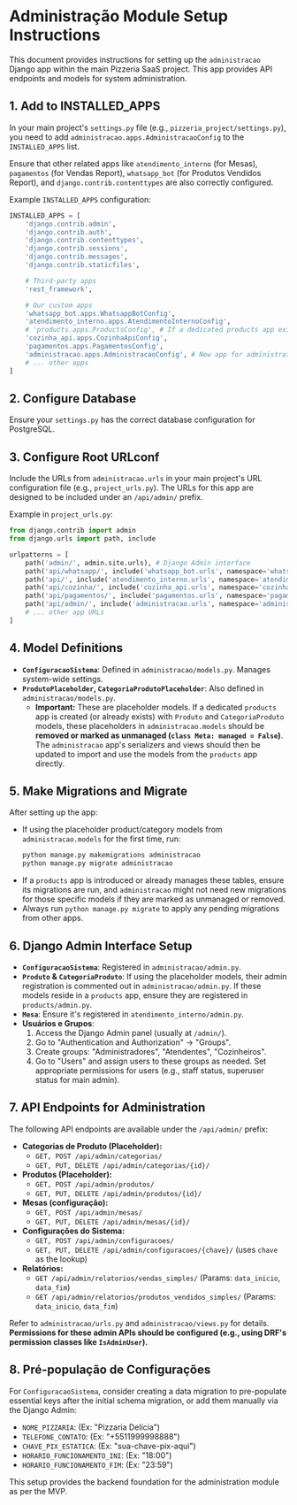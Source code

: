 # Administração Module Setup Instructions

This document provides instructions for setting up the `administracao` Django app within the main Pizzeria SaaS project. This app provides API endpoints and models for system administration.

## 1. Add to INSTALLED_APPS

In your main project's `settings.py` file (e.g., `pizzeria_project/settings.py`), you need to add `administracao.apps.AdministracaoConfig` to the `INSTALLED_APPS` list.

Ensure that other related apps like `atendimento_interno` (for Mesas), `pagamentos` (for Vendas Report), `whatsapp_bot` (for Produtos Vendidos Report), and `django.contrib.contenttypes` are also correctly configured.

Example `INSTALLED_APPS` configuration:

```python
INSTALLED_APPS = [
    'django.contrib.admin',
    'django.contrib.auth',
    'django.contrib.contenttypes',
    'django.contrib.sessions',
    'django.contrib.messages',
    'django.contrib.staticfiles',

    # Third-party apps
    'rest_framework',

    # Our custom apps
    'whatsapp_bot.apps.WhatsappBotConfig',
    'atendimento_interno.apps.AtendimentoInternoConfig',
    # 'products.apps.ProductsConfig', # If a dedicated products app exists
    'cozinha_api.apps.CozinhaApiConfig',
    'pagamentos.apps.PagamentosConfig',
    'administracao.apps.AdministracaoConfig', # New app for administration
    # ... other apps
]
```

## 2. Configure Database

Ensure your `settings.py` has the correct database configuration for PostgreSQL.

## 3. Configure Root URLconf

Include the URLs from `administracao.urls` in your main project's URL configuration file (e.g., `project_urls.py`). The URLs for this app are designed to be included under an `/api/admin/` prefix.

Example in `project_urls.py`:

```python
from django.contrib import admin
from django.urls import path, include

urlpatterns = [
    path('admin/', admin.site.urls), # Django Admin interface
    path('api/whatsapp/', include('whatsapp_bot.urls', namespace='whatsapp_bot')),
    path('api/', include('atendimento_interno.urls', namespace='atendimento_interno')),
    path('api/cozinha/', include('cozinha_api.urls', namespace='cozinha_api')),
    path('api/pagamentos/', include('pagamentos.urls', namespace='pagamentos')),
    path('api/admin/', include('administracao.urls', namespace='administracao')), # For Admin APIs
    # ... other app URLs
]
```

## 4. Model Definitions

*   **`ConfiguracaoSistema`**: Defined in `administracao/models.py`. Manages system-wide settings.
*   **`ProdutoPlaceholder`, `CategoriaProdutoPlaceholder`**: Also defined in `administracao/models.py`.
    *   **Important:** These are placeholder models. If a dedicated `products` app is created (or already exists) with `Produto` and `CategoriaProduto` models, these placeholders in `administracao.models` should be **removed or marked as unmanaged (`class Meta: managed = False`)**. The `administracao` app's serializers and views should then be updated to import and use the models from the `products` app directly.

## 5. Make Migrations and Migrate

After setting up the app:
*   If using the placeholder product/category models from `administracao.models` for the first time, run:
    ```bash
    python manage.py makemigrations administracao
    python manage.py migrate administracao
    ```
*   If a `products` app is introduced or already manages these tables, ensure its migrations are run, and `administracao` might not need new migrations for those specific models if they are marked as unmanaged or removed.
*   Always run `python manage.py migrate` to apply any pending migrations from other apps.

## 6. Django Admin Interface Setup

*   **`ConfiguracaoSistema`**: Registered in `administracao/admin.py`.
*   **`Produto` & `CategoriaProduto`**: If using the placeholder models, their admin registration is commented out in `administracao/admin.py`. If these models reside in a `products` app, ensure they are registered in `products/admin.py`.
*   **`Mesa`**: Ensure it's registered in `atendimento_interno/admin.py`.
*   **Usuários e Grupos**:
    1.  Access the Django Admin panel (usually at `/admin/`).
    2.  Go to "Authentication and Authorization" -> "Groups".
    3.  Create groups: "Administradores", "Atendentes", "Cozinheiros".
    4.  Go to "Users" and assign users to these groups as needed. Set appropriate permissions for users (e.g., staff status, superuser status for main admin).

## 7. API Endpoints for Administration

The following API endpoints are available under the `/api/admin/` prefix:

*   **Categorias de Produto (Placeholder):**
    *   `GET, POST /api/admin/categorias/`
    *   `GET, PUT, DELETE /api/admin/categorias/{id}/`
*   **Produtos (Placeholder):**
    *   `GET, POST /api/admin/produtos/`
    *   `GET, PUT, DELETE /api/admin/produtos/{id}/`
*   **Mesas (configuração):**
    *   `GET, POST /api/admin/mesas/`
    *   `GET, PUT, DELETE /api/admin/mesas/{id}/`
*   **Configurações do Sistema:**
    *   `GET, POST /api/admin/configuracoes/`
    *   `GET, PUT, DELETE /api/admin/configuracoes/{chave}/` (uses `chave` as the lookup)
*   **Relatórios:**
    *   `GET /api/admin/relatorios/vendas_simples/` (Params: `data_inicio`, `data_fim`)
    *   `GET /api/admin/relatorios/produtos_vendidos_simples/` (Params: `data_inicio`, `data_fim`)

Refer to `administracao/urls.py` and `administracao/views.py` for details. **Permissions for these admin APIs should be configured (e.g., using DRF's permission classes like `IsAdminUser`).**

## 8. Pré-população de Configurações

For `ConfiguracaoSistema`, consider creating a data migration to pre-populate essential keys after the initial schema migration, or add them manually via the Django Admin:
*   `NOME_PIZZARIA`: (Ex: "Pizzaria Delícia")
*   `TELEFONE_CONTATO`: (Ex: "+5511999998888")
*   `CHAVE_PIX_ESTATICA`: (Ex: "sua-chave-pix-aqui")
*   `HORARIO_FUNCIONAMENTO_INI`: (Ex: "18:00")
*   `HORARIO_FUNCIONAMENTO_FIM`: (Ex: "23:59")

This setup provides the backend foundation for the administration module as per the MVP.
```
